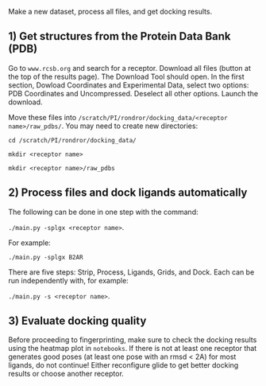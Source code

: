 Make a new dataset, process all files, and get docking results.

## 1) Get structures from the Protein Data Bank (PDB)

Go to `www.rcsb.org` and search for a receptor. Download all files (button at the top of the results page). The Download Tool should open. In the first section, Dowload Coordinates and Experimental Data, select two options: PDB Coordinates and Uncompressed. Deselect all other options. Launch the download.

Move these files into `/scratch/PI/rondror/docking_data/<receptor name>/raw_pdbs/`. You may need to create new directories:

`cd /scratch/PI/rondror/docking_data/`

`mkdir <receptor name>`

`mkdir <receptor name>/raw_pdbs`

## 2) Process files and dock ligands automatically

The following can be done in one step with the command:

`./main.py -splgx <receptor name>`.

For example:

`./main.py -splgx B2AR`

There are five steps: Strip, Process, Ligands, Grids, and Dock. Each can be run independently with, for example:

`./main.py -s <receptor name>`.

## 3) Evaluate docking quality

Before proceeding to fingerprinting, make sure to check the docking results using the heatmap plot in `notebooks`. If there is not at least one receptor that generates good poses (at least one pose with an rmsd < 2A) for most ligands, do not continue! Either reconfigure glide to get better docking results or choose another receptor.
